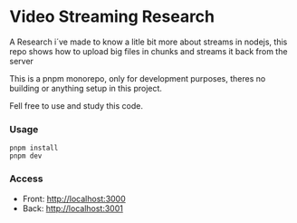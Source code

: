 # Video Streaming Research

A Research i´ve made to know a litle bit more about streams in nodejs, this repo shows how to upload big files in chunks and streams it back from the server

This is a pnpm monorepo, only for development purposes, theres no building or anything setup in this project.

Fell free to use and study this code.

### Usage
```
pnpm install
pnpm dev
```

### Access

- Front: [http://localhost:3000](http://localhost:3000/)
- Back: [http://localhost:3001](http://localhost:3001)

